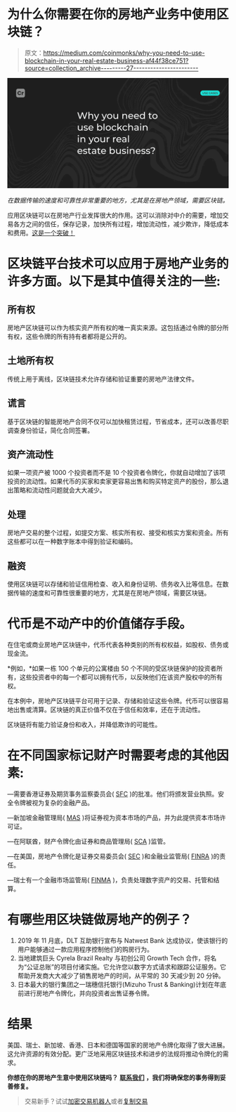 # 为什么你需要在你的房地产业务中使用区块链？

> 原文：<https://medium.com/coinmonks/why-you-need-to-use-blockchain-in-your-real-estate-business-af44f38ce751?source=collection_archive---------27----------------------->

![](img/3afaa94f9e0f7d529c94f00c563712d2.png)

*在数据传输的速度和可靠性非常重要的地方，尤其是在房地产领域，需要区块链。*

应用区块链可以在房地产行业发挥很大的作用。这可以消除对中介的需要，增加交易各方之间的信任，保存记录，加快所有过程，增加流动性，减少欺诈，降低成本和费用。[这是一个突破！](https://crypton.studio/en/blog/why-you-need-to-use-blockchain-in-your-real-estate-business)

# 区块链平台技术可以应用于房地产业务的许多方面。以下是其中值得关注的一些:

## 所有权

房地产区块链可以作为核实资产所有权的唯一真实来源。这包括通过令牌的部分所有权，这些令牌的所有持有者都将是公开的。

## 土地所有权

传统上用于离线，区块链技术允许存储和验证重要的房地产法律文件。

## 谎言

基于区块链的智能房地产合同不仅可以加快租赁过程，节省成本，还可以改善尽职调查身份验证，简化合同签署。

## 资产流动性

如果一项资产被 1000 个投资者而不是 10 个投资者令牌化，你就自动增加了该项投资的流动性。如果代币的买家和卖家更容易出售和购买特定资产的股份，那么退出策略和流动性问题就会大大减少。

## 处理

房地产交易的整个过程，如提交方案、核实所有权、接受和核实方案和资金。所有这些都可以在一种数字账本中得到验证和编码。

## 融资

使用区块链可以存储和验证信用检查、收入和身份证明、债务收入比等信息。在数据传输的速度和可靠性很重要的地方，尤其是在房地产领域，需要区块链。

# 代币是不动产中的价值储存手段。

在住宅或商业房地产区块链中，代币代表各种类别的所有权权益，如股权、债务或现金流。

*例如，*如果一栋 100 个单元的公寓楼由 50 个不同的受区块链保护的投资者所有，这些投资者中的每一个都可以拥有代币，以反映他们在该资产股权中的所有权。

在本例中，房地产区块链平台可用于记录、存储和验证这些令牌。代币可以很容易地出售或清算。区块链的真正价值不仅在于信任和效率，还在于流动性。

区块链将有能力验证身份和收入，并降低欺诈的可能性。

# 在不同国家标记财产时需要考虑的其他因素:

—需要香港证券及期货事务监察委员会( [SFC](https://www.sfc.hk/en/News-and-announcements/Policy-statements-and-announcements/Statement-on-Security-Token-Offerings) )的批准。他们将颁发营业执照。安全令牌被视为复杂的金融产品。

—新加坡金融管理局( [MAS](https://www.mas.gov.sg/regulation/capital-markets/Capital-Markets-Services-CMS-Licence) )将证券视为资本市场的产品，并为此提供资本市场许可证。

—在阿联酋，财产令牌化由证券和商品管理局( [SCA](https://www.sca.gov.ae/en/glossary.aspx) )监管。

—在美国，房地产令牌化是证券交易委员会( [SEC](https://www.sec.gov/) )和金融业监管局( [FINRA](https://www.finra.org/investors/insights/reits-alternatives-to-ownership) )的责任。

—瑞士有一个金融市场监管局( [FINMA](https://www.finma.ch/en/documentation/dossier/dossier-fintech/decentralized-finance-defi/) )，负责处理数字资产的交易、托管和结算。

# 有哪些用区块链做房地产的例子？

1.  2019 年 11 月底，DLT 互助银行宣布与 Natwest Bank 达成协议，使该银行的用户能够通过一款应用程序控制他们的购房行为。
2.  当地建筑巨头 Cyrela Brazil Realty 与初创公司 Growth Tech 合作，将名为“公证总账”的项目付诸实施。它允许您以数字方式请求和跟踪公证服务。它帮助开发商大大减少了销售房地产的时间，从平常的 30 天减少到 20 分钟。
3.  日本最大的银行集团之一瑞穗信托银行(Mizuho Trust & Banking)计划在年底前进行房地产令牌化，并向投资者出售证券令牌。

# 结果

美国、瑞士、新加坡、香港、日本和德国等国家的房地产令牌化取得了很大进展。这允许资源的有效分配。更广泛地采用区块链技术和进步的法规将推动令牌化的需求。

**你想在你的房地产生意中使用区块链吗？** [**联系我们**](https://t.me/crypton_studio_bot) **，我们将确保您的事务得到妥善修复。**

> 交易新手？试试[加密交易机器人](/coinmonks/crypto-trading-bot-c2ffce8acb2a)或者[复制交易](/coinmonks/top-10-crypto-copy-trading-platforms-for-beginners-d0c37c7d698c)